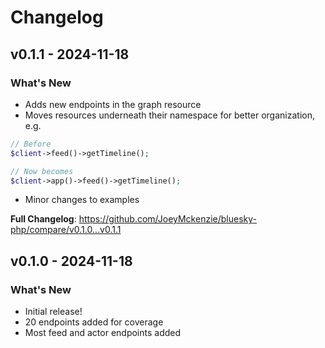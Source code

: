 # Changelog

## v0.1.1 - 2024-11-18

### What's New

- Adds new endpoints in the graph resource
- Moves resources underneath their namespace for better organization, e.g.

```php
// Before
$client->feed()->getTimeline();

// Now becomes
$client->app()->feed()->getTimeline();

```

- Minor changes to examples

**Full Changelog**: https://github.com/JoeyMckenzie/bluesky-php/compare/v0.1.0...v0.1.1

## v0.1.0 - 2024-11-18

### What's New

- Initial release!
- 20 endpoints added for coverage
- Most feed and actor endpoints added
